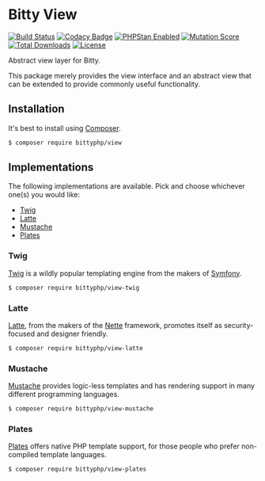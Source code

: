 # Bitty View

[![Build Status](https://travis-ci.org/bittyphp/view.svg?branch=master)](https://travis-ci.org/bittyphp/view)
[![Codacy Badge](https://api.codacy.com/project/badge/Coverage/12f86851b0f54c9ba0c67ee1ec355490)](https://www.codacy.com/app/bittyphp/view)
[![PHPStan Enabled](https://img.shields.io/badge/PHPStan-enabled-brightgreen.svg?style=flat)](https://github.com/phpstan/phpstan)
[![Mutation Score](https://badge.stryker-mutator.io/github.com/bittyphp/view/master)](https://infection.github.io)
[![Total Downloads](https://poser.pugx.org/bittyphp/view/downloads)](https://packagist.org/packages/bittyphp/view)
[![License](https://poser.pugx.org/bittyphp/view/license)](https://packagist.org/packages/bittyphp/view)

Abstract view layer for Bitty.

This package merely provides the view interface and an abstract view that can be extended to provide commonly useful functionality.

## Installation

It's best to install using [Composer](https://getcomposer.org/).

```sh
$ composer require bittyphp/view
```

## Implementations

The following implementations are available. Pick and choose whichever one(s) you would like:

- [Twig](https://github.com/bittyphp/view-twig)
- [Latte](https://github.com/bittyphp/view-latte)
- [Mustache](https://github.com/bittyphp/view-mustache)
- [Plates](https://github.com/bittyphp/view-plates)

### Twig

[Twig](https://twig.symfony.com/) is a wildly popular templating engine from the makers of [Symfony](https://symfony.com/).
```sh
$ composer require bittyphp/view-twig
```

### Latte

[Latte](https://latte.nette.org/), from the makers of the [Nette](https://nette.org/) framework,  promotes itself as security-focused and designer friendly.
```sh
$ composer require bittyphp/view-latte
```

### Mustache

[Mustache](https://github.com/bobthecow/mustache.php) provides logic-less templates and has rendering support in many different programming languages.

```sh
$ composer require bittyphp/view-mustache
```

### Plates

[Plates](http://platesphp.com/) offers native PHP template support, for those people who prefer non-compiled template languages.

```sh
$ composer require bittyphp/view-plates
```
